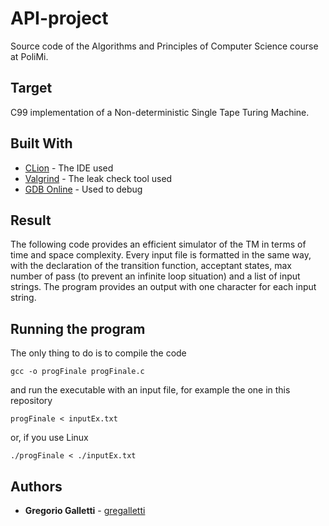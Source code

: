 # API-project
Source code of the Algorithms and Principles of Computer Science course at PoliMi.

## Target
C99 implementation of a Non-deterministic Single Tape Turing Machine. 

## Built With
* [CLion](https://www.jetbrains.com/clion/) - The IDE used
* [Valgrind](http://valgrind.org/) - The leak check tool used
* [GDB Online](https://www.onlinegdb.com/) - Used to debug 


## Result
The following code provides an efficient simulator of the TM in terms of time and space complexity. Every input file is formatted in the same way, with the declaration of the transition function, acceptant states, max number of pass (to prevent an infinite loop situation) and a list of input strings. The program provides an output with one character for each input string.

## Running the program
The only thing to do is to compile the code
```
gcc -o progFinale progFinale.c
```
and run the executable with an input file, for example the one in this repository
```
progFinale < inputEx.txt
```
or, if you use Linux 
```
./progFinale < ./inputEx.txt
```

## Authors

* **Gregorio Galletti** - [gregalletti](https://github.com/gregalletti)
